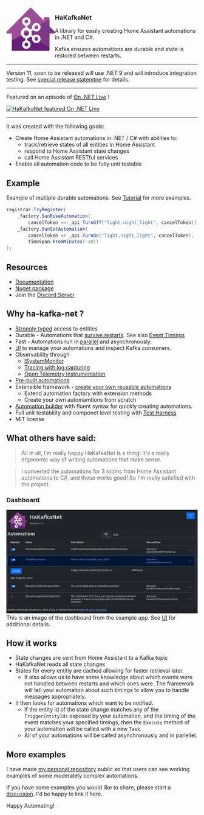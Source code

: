 
<img src="/images/hkn_128.png?raw=true" align="left" />

<h3>HaKafkaNet</h3> 
A library for easily creating Home Assistant automations in .NET and C#.

Kafka ensures automations are durable and state is restored between restarts.

***
Version 11, soon to be released will use .NET 9 and will introduce integration testing. See [special release statemtne](https://github.com/leosperry/ha-kafka-net/wiki/Updating-to-Version-11) for details.
***
Featured on an episode of [On .NET Live](https://www.youtube.com/live/rEY9Bi0jOiE) !

[![HaKafkaNet featured On .NET Live](http://img.youtube.com/vi/rEY9Bi0jOiE/hqdefault.jpg)](https://www.youtube.com/live/rEY9Bi0jOiE)

***

It was created with the following goals:
* Create Home Assistant automations in .NET / C# with abilities to:
  * track/retrieve states of all entities in Home Assistant
  * respond to Home Assistant state changes
  * call Home Assistant RESTful services
* Enable all automation code to be fully unit testable

## Example
Example of multiple durable automations. See [Tutorial](https://github.com/leosperry/ha-kafka-net/wiki/Tutorial-%E2%80%90-Creating-Automations) for more examples.
```csharp
registrar.TryRegister(
    _factory.SunRiseAutomation(
        cancelToken => _api.TurnOff("light.night_light", cancelToken)),
    _factory.SunSetAutomation(
        cancelToken => _api.TurnOn("light.night_light", cancelToken),
        TimeSpan.FromMinutes(-10))
);
```

## Resources
* [Documentation](https://github.com/leosperry/ha-kafka-net/wiki)
* [Nuget package](https://www.nuget.org/packages/HaKafkaNet/)
* Join the [Discord Server](https://discord.gg/RaGu72RbCt)

## Why ha-kafka-net ? 
* [Strongly typed](https://github.com/leosperry/ha-kafka-net/wiki/State-Extension-Methods) access to entities
* Durable - Automations that [survive restarts](https://github.com/leosperry/ha-kafka-net/wiki/Durable-Automations). See also [Event Timings](https://github.com/leosperry/ha-kafka-net/wiki/Event-Timings)
* Fast - Automations run in [parallel](https://github.com/leosperry/ha-kafka-net/wiki/Parallelism-and-threads-in-automations) and asynchronously.
* [UI](https://github.com/leosperry/ha-kafka-net/wiki/UI) to manage your automations and inspect Kafka consumers. 
* Observability through
  * [ISystemMonitor](https://github.com/leosperry/ha-kafka-net/wiki/System-Monitor)
  * [Tracing with log capturing](https://github.com/leosperry/ha-kafka-net/wiki/Tracing)
  * [Open Telemetry Instrumentation](https://github.com/leosperry/ha-kafka-net/wiki/Open-Telemetry-Instrumentation)
* [Pre-built automations](https://github.com/leosperry/ha-kafka-net/wiki/Factory-Automations)
* Extensible framework - [create your own reusable automations](https://github.com/leosperry/ha-kafka-net/wiki/Tutorial:-Creating-Automations)
  * Extend automation factory with extension methods
  * Create your own automamtions from scratch
* [Automation builder](https://github.com/leosperry/ha-kafka-net/wiki/Automation-Builder) with fluent syntax for quickly creating automations.
* Full unit testability and componet level testing with [Test Harness](https://github.com/leosperry/ha-kafka-net/wiki/Automated-Testing)
* MIT license

## What others have said:
> All in all, I'm really happy HaKafkaNet is a thing! It's a really ergonomic way of writing automations that make sense.

>   I converted the automations for 3 rooms from Home Assistant automations to C#, and those works good! So I'm really satisfied with the project.

### Dashboard
![Image of dashboard](https://raw.githubusercontent.com/leosperry/ha-kafka-net/main/images/UI%20Examples/Dashboard-V5_5.PNG)
This is an image of the dashboard from the example app. See [UI](https://github.com/leosperry/ha-kafka-net/wiki/UI) for additional details.

## How it works
* State changes are sent from Home Assistant to a Kafka topic
* HaKafkaNet reads all state changes
* States for every entitiy are cached allowing for faster retrieval later.
  - It also allows us to have some knowledge about which events were not handled between restarts and which ones were. The framework will tell your automation about such timings to allow you to handle messages appropriately.
* It then looks for automations which want to be notified.
  - If the entity id of the state change matches any of the `TriggerEntityIds` exposed by your automation, and the timing of the event matches your specified timings, then the `Execute` method of your automation will be called with a new `Task`.
  - All of your automations will be called asynchronously and in parlellel. 

## More examples
I have made [my personal repository](https://github.com/leosperry/MyHome) public so that users can see working examples of some moderately complex automations.

If you have some examples you would like to share, please start a [discussion](https://github.com/leosperry/ha-kafka-net/discussions). I'd be happy to link it here.

Happy Automating!
